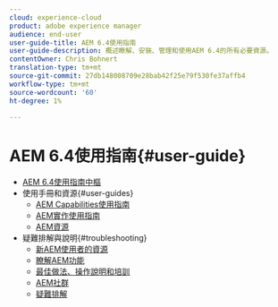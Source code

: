 ```yaml
---
cloud: experience-cloud
product: adobe experience manager
audience: end-user
user-guide-title: AEM 6.4使用指南
user-guide-description: 概述瞭解、安裝、管理和使用AEM 6.4的所有必要資源。
contentOwner: Chris Bohnert
translation-type: tm+mt
source-git-commit: 27db148008709e28bab42f25e79f530fe37affb4
workflow-type: tm+mt
source-wordcount: '60'
ht-degree: 1%

---
```



# AEM 6.4使用指南{#user-guide}

+ [AEM 6.4使用指南中樞](home.md)
+ 使用手冊和資源{#user-guides}
   + [AEM Capabilities使用指南](capabilities.md)
   + [AEM實作使用指南](implementation.md)
   + [AEM資源](resources.md)
+ 疑難排解與說明{#troubleshooting}
   + [新AEM使用者的資源](new.md)
   + [瞭解AEM功能](learn.md)
   + [最佳做法、操作說明和培訓](best-practice.md)
   + [AEM社群](community.md)
   + [疑難排解](troubleshooting.md)

